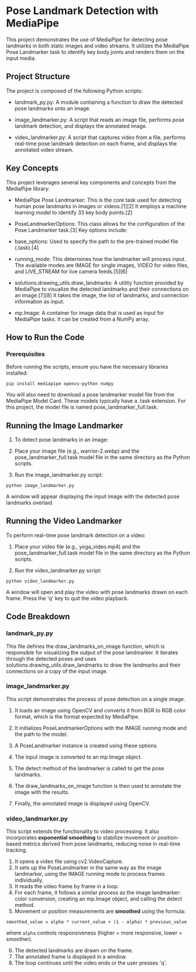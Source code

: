 # Pose Landmark Detection with MediaPipe


This project demonstrates the use of MediaPipe for detecting pose landmarks in both static images and video streams.
It utilizes the MediaPipe Pose Landmarker task to identify key body joints and renders them on the input media.

## Project Structure

The project is composed of the following Python scripts:

- landmark_py.py: A module containing a function to draw the detected pose landmarks onto an image.

- image_landmarker.py: A script that reads an image file, performs pose landmark detection, and displays the annotated image.

- video_landmarker.py: A script that captures video from a file, performs real-time pose landmark detection on each frame, and displays the annotated video stream.

## Key Concepts

This project leverages several key components and concepts from the MediaPipe library:

- MediaPipe Pose Landmarker: This is the core task used for detecting human pose landmarks in images or videos.[1][2] It employs a machine learning model to identify 33 key body points.[2]

- PoseLandmarkerOptions: This class allows for the configuration of the Pose Landmarker task.[3] Key options include:

- base_options: Used to specify the path to the pre-trained model file (.task).[4]

- running_mode: This determines how the landmarker will process input. The available modes are IMAGE for single images, VIDEO for video files, and LIVE_STREAM for live camera feeds.[5][6]

- solutions.drawing_utils.draw_landmarks: A utility function provided by MediaPipe to visualize the detected landmarks and their connections on an image.[7][8] It takes the image, the list of landmarks, and connection information as input.

- mp.Image: A container for image data that is used as input for MediaPipe tasks. It can be created from a NumPy array.

## How to Run the Code
### Prerequisites

Before running the scripts, ensure you have the necessary libraries installed:

```
pip install mediapipe opencv-python numpy
```

You will also need to download a pose landmarker model file from the MediaPipe Model Card. These models typically have a .task extension. For this project, the model file is named pose_landmarker_full.task.

## Running the Image Landmarker

1. To detect pose landmarks in an image:

2. Place your image file (e.g., warrior-2.webp) and the pose_landmarker_full.task model file in the same directory as the Python scripts.

3. Run the image_landmarker.py script:

```
python image_landmarker.py
```

A window will appear displaying the input image with the detected pose landmarks overlaid.

## Running the Video Landmarker

To perform real-time pose landmark detection on a video:

1. Place your video file (e.g., yoga_video.mp4) and the pose_landmarker_full.task model file in the same directory as the Python scripts.

2. Run the video_landmarker.py script:

```
python video_landmarker.py
```

A window will open and play the video with pose landmarks drawn on each frame. Press the 'q' key to quit the video playback.

## Code Breakdown
### landmark_py.py

This file defines the draw_landmarks_on_image function, which is responsible for visualizing the output of the pose landmarker. It iterates through the detected poses and uses solutions.drawing_utils.draw_landmarks to draw the landmarks and their connections on a copy of the input image.

### image_landmarker.py

This script demonstrates the process of pose detection on a single image.

1. It loads an image using OpenCV and converts it from BGR to RGB color format, which is the format expected by MediaPipe.

2. It initializes PoseLandmarkerOptions with the IMAGE running mode and the path to the model.

3. A PoseLandmarker instance is created using these options.

4. The input image is converted to an mp.Image object.

5. The detect method of the landmarker is called to get the pose landmarks.

6. The draw_landmarks_on_image function is then used to annotate the image with the results.

7. Finally, the annotated image is displayed using OpenCV.

### video_landmarker.py

This script extends the functionality to video processing.
It also incorporates **exponential smoothing** to stabilize movement or position-based metrics derived from pose landmarks, reducing noise in real-time tracking.

1. It opens a video file using cv2.VideoCapture.
2. It sets up the PoseLandmarker in the same way as the image landmarker, using the IMAGE running mode to process frames individually.
3. It reads the video frame by frame in a loop.
4. For each frame, it follows a similar process as the image landmarker: color conversion, creating an mp.Image object, and calling the detect method.
5. Movement or position measurements are **smoothed** using the formula:

```
smoothed_value = alpha * current_value + (1 - alpha) * previous_value
```
where `alpha` controls responsiveness (higher = more responsive, lower = smoother).

6. The detected landmarks are drawn on the frame.
7. The annotated frame is displayed in a window.
8. The loop continues until the video ends or the user presses 'q'.

